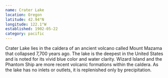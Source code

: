 ```yaml
---
name: Crater Lake
location: Oregon
latitude: 42.94°N
longitude: 122.1°W
established: 1902-05-22
category: pacific
---
```


Crater Lake lies in the caldera of an ancient volcano called Mount Mazama that collapsed 7,700 years ago. The lake is the deepest in the United States and is noted for its vivid blue color and water clarity. Wizard Island and the Phantom Ship are more recent volcanic formations within the caldera. As the lake has no inlets or outlets, it is replenished only by precipitation.
